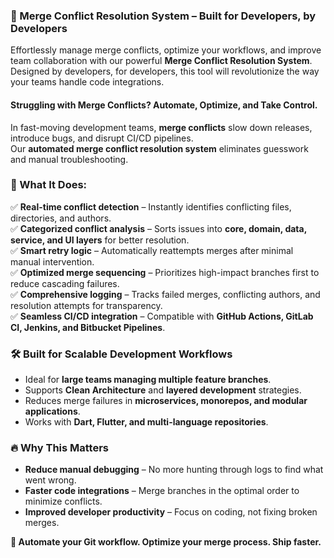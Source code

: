
### **🚀 Merge Conflict Resolution System – Built for Developers, by Developers**

Effortlessly manage merge conflicts, optimize your workflows, and improve team collaboration with our powerful **Merge Conflict Resolution System**. Designed by developers, for developers, this tool will revolutionize the way your teams handle code integrations.



#### **Struggling with Merge Conflicts? Automate, Optimize, and Take Control.**  

In fast-moving development teams, **merge conflicts** slow down releases, introduce bugs, and disrupt CI/CD pipelines.  
Our **automated merge conflict resolution system** eliminates guesswork and manual troubleshooting.  

### **🔧 What It Does:**  
✅ **Real-time conflict detection** – Instantly identifies conflicting files, directories, and authors.  
✅ **Categorized conflict analysis** – Sorts issues into **core, domain, data, service, and UI layers** for better resolution.  
✅ **Smart retry logic** – Automatically reattempts merges after minimal manual intervention.  
✅ **Optimized merge sequencing** – Prioritizes high-impact branches first to reduce cascading failures.  
✅ **Comprehensive logging** – Tracks failed merges, conflicting authors, and resolution attempts for transparency.  
✅ **Seamless CI/CD integration** – Compatible with **GitHub Actions, GitLab CI, Jenkins, and Bitbucket Pipelines**.  

### **🛠 Built for Scalable Development Workflows**  
- Ideal for **large teams managing multiple feature branches**.  
- Supports **Clean Architecture** and **layered development** strategies.  
- Reduces merge failures in **microservices, monorepos, and modular applications**.  
- Works with **Dart, Flutter, and multi-language repositories**.  

### **🔥 Why This Matters**  
- **Reduce manual debugging** – No more hunting through logs to find what went wrong.  
- **Faster code integrations** – Merge branches in the optimal order to minimize conflicts.  
- **Improved developer productivity** – Focus on coding, not fixing broken merges.  

**📌 Automate your Git workflow. Optimize your merge process. Ship faster.**  
